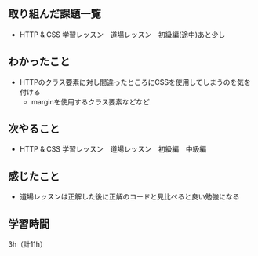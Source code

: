 ## 取り組んだ課題一覧
- HTTP & CSS 学習レッスン　道場レッスン　初級編(途中)あと少し

## わかったこと
- HTTPのクラス要素に対し間違ったところにCSSを使用してしまうのを気を付ける
  - marginを使用するクラス要素などなど

## 次やること
- HTTP & CSS 学習レッスン　道場レッスン　初級編　中級編

## 感じたこと
- 道場レッスンは正解した後に正解のコードと見比べると良い勉強になる

## 学習時間
3h（計11h）

